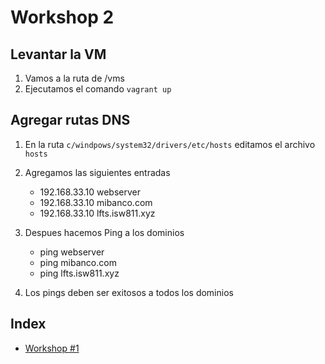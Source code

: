 # Workshop 2

## Levantar la VM

1. Vamos a la ruta de /vms
2. Ejecutamos el comando `vagrant up`

## Agregar rutas DNS

1. En la ruta `c/windpows/system32/drivers/etc/hosts` editamos el archivo `hosts`
2. Agregamos las siguientes entradas

   - 192.168.33.10 webserver
   - 192.168.33.10 mibanco.com
   - 192.168.33.10 lfts.isw811.xyz

3. Despues hacemos Ping a los dominios

   - ping webserver
   - ping mibanco.com
   - ping lfts.isw811.xyz

4. Los pings deben ser exitosos a todos los dominios

## Index

- [Workshop #1](../WorkShop1/readme.md)
